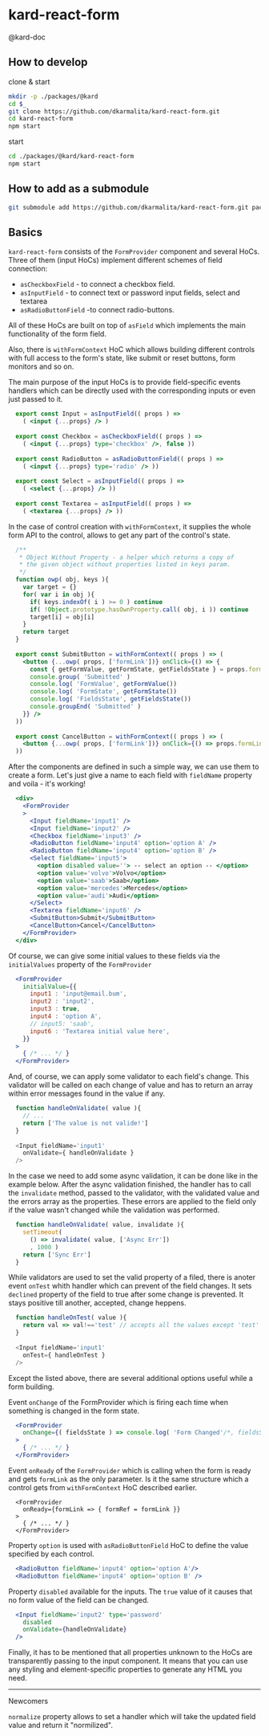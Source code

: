 # kard-react-form

@kard-doc

## How to develop

clone & start
```sh
mkdir -p ./packages/@kard
cd $_
git clone https://github.com/dkarmalita/kard-react-form.git
cd kard-react-form
npm start
```
start
```sh
cd ./packages/@kard/kard-react-form
npm start
```

## How to add as a submodule

```sh
git submodule add https://github.com/dkarmalita/kard-react-form.git packages/@kard/kard-react-form
```

## Basics

`kard-react-form` consists of the `FormProvider` component and several HoCs. Three of them (input HoCs) implement different schemes of field connection:

* `asCheckboxField` -  to connect a checkbox field.
* `asInputField` - to connect  text or  password input fields, select and textarea 
* `asRadioButtonField` -to connect radio-buttons.

All of these HoCs are built on top of `asField` which implements the main functionality of the form field.

Also, there is `withFormContext` HoC which allows building different controls with full access to the form's state, like submit or reset buttons, form monitors and so on.

The main purpose of the input HoCs is to provide field-specific events handlers which can be directly used with the corresponding inputs or even just passed to it. 

```jsx
  export const Input = asInputField(( props ) => 
    ( <input {...props} /> )
     
  export const Checkbox = asCheckboxField(( props ) => 
    ( <input {...props} type='checkbox' />, false ))
                                    
  export const RadioButton = asRadioButtonField(( props ) => 
    ( <input {...props} type='radio' /> ))
  
  export const Select = asInputField(( props ) => 
    ( <select {...props} /> ))
     
  export const Textarea = asInputField(( props ) => 
    ( <textarea {...props} /> ))

```

In the case of control creation with  `withFormContext`, it supplies the whole form API to the control, allows to get any part of the control's state.

```jsx
  /**
   * Object Without Property - a helper which returns a copy of 
   * the given object without properties listed in keys param.
   */
  function owp( obj, keys ){
    var target = {}
    for( var i in obj ){
      if( keys.indexOf( i ) >= 0 ) continue
      if( !Object.prototype.hasOwnProperty.call( obj, i )) continue
      target[i] = obj[i]
    }
    return target
  }
  
  export const SubmitButton = withFormContext(( props ) => (
    <button {...owp( props, ['formLink'])} onClick={() => {
      const { getFormValue, getFormState, getFieldsState } = props.formLink
      console.group( 'Submitted' )
      console.log( 'FormValue', getFormValue())
      console.log( 'FormState', getFormState())
      console.log( 'FieldsState', getFieldsState())
      console.groupEnd( 'Submitted' )
    }} />
  ))
  
  export const CancelButton = withFormContext(( props ) => (
    <button {...owp( props, ['formLink'])} onClick={() => props.formLink.resetForm()} />
  ))
```

After the components are defined in such a simple way, we can use them to create a form. Let's just give a name to each field with `fieldName` property and voila - it's working!

```jsx
  <div>
    <FormProvider
    >
      <Input fieldName='input1' />
      <Input fieldName='input2' />
      <Checkbox fieldName='input3' />
      <RadioButton fieldName='input4' option='option A' />
      <RadioButton fieldName='input4' option='option B' />
      <Select fieldName='input5'>
        <option disabled value=''> -- select an option -- </option>
        <option value='volvo'>Volvo</option>
        <option value='saab'>Saab</option>
        <option value='mercedes'>Mercedes</option>
        <option value='audi'>Audi</option>
      </Select>
      <Textarea fieldName='input6' />
      <SubmitButton>Submit</SubmitButton>
      <CancelButton>Cancel</CancelButton>
    </FormProvider>
  </div>
```

Of course, we can give some initial values to these fields via the `initialValues` property of the `FormProvider`

```jsx
  <FormProvider
    initialValue={{
      input1 : 'input@email.bum',
      input2 : 'input2',
      input3 : true,
      input4 : 'option A',
      // input5: 'saab',
      input6 : 'Textarea initial value here',
    }}
  >
    { /* ... */ }
  </FormProvider>
```

And, of course, we can apply some validator to each field's change. This validator will be called on each change of value and has to return an array within error messages found in the value if any.

```js
  function handleOnValidate( value ){
    // ...
    return ['The value is not valide!']
  }
  
  <Input fieldName='input1'
    onValidate={ handleOnValidate }
  />
```

In the case we need to add some async validation, it can be done like in the example below. After the async validation finished, the handler has to call the `invalidate` method, passed to the validator, with the validated value and the errors array as the properties. These errors are applied to the field only if the value wasn't changed while the validation was performed.

```jsx
  function handleOnValidate( value, invalidate ){
    setTimeout(
      () => invalidate( value, ['Async Err'])
      , 1000 )
    return ['Sync Err']
  }
```

While validators are used to set the valid property of a filed, there is anoter event `onTest` whith handler which can prevent of the field changes. It sets `declined` property of the field to true after some change is prevented. It stays positive till another, accepted, change heppens.

```js
  function handleOnTest( value ){
    return val => val!=='test' // accepts all the values except 'test'
  }
  
  <Input fieldName='input1'
    onTest={ handleOnTest }
  />
```

Except the listed above, there are several additional options useful while a form building. 

Event `onChange` of the FormProvider which is firing each time when something is changed in the form state.

```jsx
  <FormProvider
    onChange={( fieldsState ) => console.log( 'Form Changed'/*, fieldsState */ )} 
  >
    { /* ... */ }
  </FormProvider>
```

Event `onReady` of the `FormProvider` which is calling when the form is ready and gets `formLink` as the only parameter. Is it the same structure which a control gets from `withFormContext` HoC described earlier.

```
  <FormProvider
    onReady={formLink => { formRef = formLink }} 
  >
    { /* ... */ }
  </FormProvider>
```

Property `option` is used with `asRadioButtonField` HoC to define the value specified by each control.

```jsx
  <RadioButton fieldName='input4' option='option A'/>
  <RadioButton fieldName='input4' option='option B' />
```

Property `disabled` available for the inputs. The `true` value of it causes that no form value of the field can be changed.

```jsx
  <Input fieldName='input2' type='password'
    disabled
    onValidate={handleOnValidate}
  />
```

Finally, it has to be mentioned that all properties unknown to the HoCs are transparently passing to the input component. It means that you can use any styling and element-specific properties to generate any HTML you need.

---

Newcomers

`normalize` property allows to set a handler which will take the updated field value and return it "normilized".
